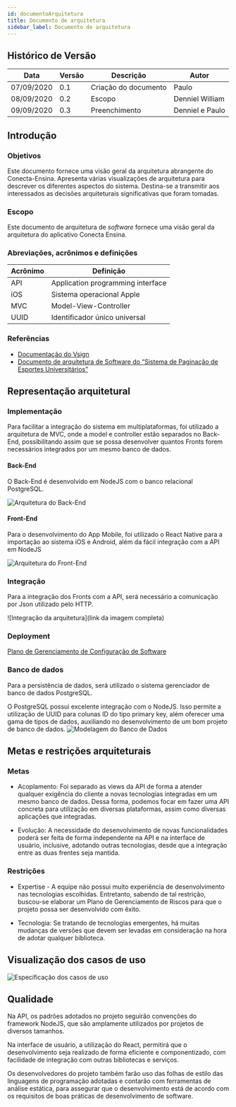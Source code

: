 ```yaml
---
id: documentoArquitetura
title: Documento de arquitetura
sidebar_label: Documento de arquitetura
---
```


## Histórico de Versão

| Data | Versão | Descrição | Autor |
|--------|-----------|---------------|---------|
| 07/09/2020 | 0.1 | Criação do documento | Paulo |
| 08/09/2020 | 0.2 | Escopo | Denniel William |
| 09/09/2020 | 0.3 | Preenchimento | Denniel e Paulo |


## Introdução

### Objetivos

Este documento fornece uma visão geral da arquitetura abrangente do Conecta-Ensina. Apresenta várias visualizações de arquitetura para descrever os diferentes aspectos do sistema. Destina-se a transmitir aos interessados as decisões arquiteturais significativas que foram tomadas.


### Escopo

Este documento de arquitetura de _software_ fornece uma visão geral da arquitetura do aplicativo Conecta Ensina.


### Abreviações, acrônimos e definições

| Acrônimo | Definição |
|---|---|
| API | Application programming interface |
| iOS | Sistema operacional Apple |
| MVC | Model-View-Controller |
| UUID | Identificador único universal |

### Referências

* [Documentação do Vsign](https://fga-eps-mds.github.io/2019.2-Vsign/project/architectureDocument/)<br>
* [Documento de arquitetura de Software do “Sistema de Paginação de Esportes Universitários”](http://www.facom.ufu.br/~flavio/pds1/files/2016-01/Documento%20de%20Arquitetura%20de%20Software%20do%20SPEU%201-Exemplo-RUP.pdf)<br>


## Representação arquitetural

### Implementação

Para facilitar a integração do sistema em multiplataformas, foi utilizado a arquitetura de MVC, onde a model e controller estão separados no Back-End, possibilitando assim que se possa desenvolver quantos Fronts forem necessários integrados por um mesmo banco de dados.

#### Back-End

O Back-End é desenvolvido em NodeJS com o banco relacional PostgreSQL.

![Arquitetura do Back-End](link)

#### Front-End

Para o desenvolvimento do App Mobile, foi utilizado o React Native para a importação ao sistema iOS e Android, além da fácil integração com a API em NodeJS

![Arquitetura do Front-End](link)

### Integração

Para a integração dos Fronts com a API, será necessário a comunicação por Json utilizado pelo HTTP.

![Integração da arquitetura](link da imagem completa)

### Deployment

[Plano de Gerenciamento de Configuração de Software](gerenciamentoConfiguracaoSoftware)

### Banco de dados

Para a persistência de dados, será utilizado o sistema gerenciador de banco de dados PostgreSQL.

O PostgreSQL possui excelente integração com o NodeJS. Isso permite a utilização de UUID para colunas ID do tipo primary key, além oferecer uma gama de tipos de dados, auxiliando no desenvolvimento de um bom projeto de banco de dados.
![Modelagem do Banco de Dados](link)

## Metas e restrições arquiteturais

### Metas

* Acoplamento: Foi separado as views da API de forma a atender qualquer exigência do cliente a novas tecnologias integradas em um mesmo banco de dados. Dessa forma, podemos focar em fazer uma API concreta para utilização em diversas plataformas, assim como diversas aplicações que integradas.

* Evolução: A necessidade do desenvolvimento de novas funcionalidades poderá ser feita de forma independente na API e na interface de usuário, inclusive, adotando outras tecnologias, desde que a integração entre as duas frentes seja mantida.

### Restrições

* Expertise - A equipe não possui muito experiência de desenvolvimento nas tecnologias escolhidas. Entretanto, sabendo de tal restrição, buscou-se elaborar um Plano de Gerenciamento de Riscos para que o projeto possa ser desenvolvido com êxito.

* Tecnologia: Se tratando de tecnologias emergentes, há muitas mudanças de versões que devem ser levadas em consideração na hora de adotar qualquer biblioteca.

## Visualização dos casos de uso

![Especificação dos casos de uso](https://raw.githubusercontent.com/fga-eps-mds/2020.1-Conecta-Ensina-Wiki/master/website/static/img/diagramaCasoDeUso.svg)


## Qualidade

Na API, os padrões adotados no projeto seguirão convenções do framework NodeJS, que são amplamente utilizados por projetos de diversos tamanhos.

Na interface de usuário, a utilização do React, permitirá que o desenvolvimento seja realizado de forma eficiente e componentizado, com facilidade de integração com outras bibliotecas e serviços.

Os desenvolvedores do projeto também farão uso das folhas de estilo das linguagens de programação adotadas e contarão com ferramentas de análise estática, para assegurar que o desenvolvimento está de acordo com os requisitos de boas práticas de desenvolvimento de software.


